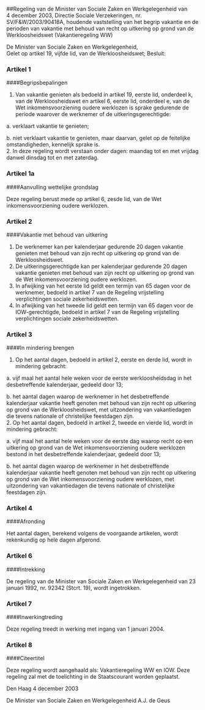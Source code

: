 <meta http-equiv='Content-Type' content='text/html; charset=utf-8' />

##Regeling van de Minister van Sociale Zaken en Werkgelegenheid van 4 december 2003, Directie Sociale Verzekeringen, nr. SV/F&W/2003/90418A, houdende vaststelling van het begrip vakantie en de perioden van vakantie met behoud van recht op uitkering op grond van de Werkloosheidswet (Vakantieregeling WW)

De Minister van Sociale Zaken en Werkgelegenheid,  
Gelet op artikel 19, vijfde lid, van de Werkloosheidswet;
Besluit:    

### Artikel  1  

####Begripsbepalingen

1.  Van vakantie genieten als bedoeld in artikel 19, eerste lid, onderdeel k, van de Werkloosheidswet en artikel 6, eerste lid, onderdeel e, van de Wet inkomensvoorziening oudere werklozen is sprake gedurende de periode waarover de werknemer of de uitkeringsgerechtigde: 

a. verklaart vakantie te genieten;  

b. niet verklaart vakantie te genieten, maar daarvan, gelet op de feitelijke omstandigheden, kennelijk sprake is.     
2.  In deze regeling wordt verstaan onder dagen: maandag tot en met vrijdag danwel dinsdag tot en met zaterdag.  

### Artikel  1a  

####Aanvulling wettelijke grondslag

Deze regeling berust mede op artikel 6, zesde lid, van de Wet inkomensvoorziening oudere werklozen. 

### Artikel  2  

####Vakantie met behoud van uitkering

1.  De werknemer kan per kalenderjaar gedurende 20 dagen vakantie genieten met behoud van zijn recht op uitkering op grond van de Werkloosheidswet.   
2.  De uitkeringsgerechtigde kan per kalenderjaar gedurende 20 dagen vakantie genieten met behoud van zijn recht op uitkering op grond van de Wet inkomensvoorziening oudere werklozen.  
3.  In afwijking van het eerste lid geldt een termijn van 65 dagen voor de werknemer, bedoeld in artikel 7 van de Regeling vrijstelling verplichtingen sociale zekerheidswetten.   
4.  In afwijking van het tweede lid geldt een termijn van 65 dagen voor de IOW-gerechtigde, bedoeld in artikel 7 van de Regeling vrijstelling verplichtingen sociale zekerheidswetten. 

### Artikel  3  

####In mindering brengen

1.  Op het aantal dagen, bedoeld in artikel 2, eerste en derde lid, wordt in mindering gebracht: 

a. vijf maal het aantal hele weken voor de eerste werkloosheidsdag in het desbetreffende kalenderjaar, gedeeld door 13;  

b. het aantal dagen waarop de werknemer in het desbetreffende kalenderjaar vakantie heeft genoten met behoud van zijn recht op uitkering op grond van de Werkloosheidswet, met uitzondering van vakantiedagen die tevens nationale of christelijke feestdagen zijn.     
2.  Op het aantal dagen, bedoeld in artikel 2, tweede en vierde lid, wordt in mindering gebracht: 

a. vijf maal het aantal hele weken voor de eerste dag waarop recht op een uitkering op grond van de Wet inkomensvoorziening oudere werklozen bestond in het desbetreffende kalenderjaar, gedeeld door 13;  

b. het aantal dagen waarop de werknemer in het desbetreffende kalenderjaar vakantie heeft genoten met behoud van zijn recht op uitkering op grond van de Wet inkomensvoorziening oudere werklozen, met uitzondering van vakantiedagen die tevens nationale of christelijke feestdagen zijn.    

### Artikel  4  

####Afronding

Het aantal dagen, berekend volgens de voorgaande artikelen, wordt rekenkundig op hele dagen afgerond. 

### Artikel  6  

####Intrekking

De regeling van de Minister van Sociale Zaken en Werkgelegenheid van 23 januari 1992, nr. 92342 (Stcrt. 19), wordt ingetrokken. 

### Artikel  7  

####Inwerkingtreding

Deze regeling treedt in werking met ingang van 1 januari 2004. 

### Artikel  8  

####Citeertitel

Deze regeling wordt aangehaald als: Vakantieregeling WW en IOW. 
Deze regeling zal met de toelichting in de Staatscourant worden geplaatst.   

Den Haag 
4 december 2003    

De 
Minister van Sociale Zaken en Werkgelegenheid 
A.J. de Geus      
